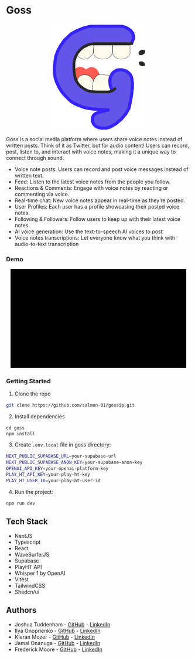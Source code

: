 # Goss

<p align="center">
  <img src="./public/goss-logo.svg" width="256" />
</p>

Goss is a social media platform where users share voice notes instead of written posts. Think of it as Twitter, but for audio content! Users can record, post, listen to, and interact with voice notes, making it a unique way to connect through sound.

- Voice note posts: Users can record and post voice messages instead of written text.
- Feed: Listen to the latest voice notes from the people you follow.
- Reactions & Comments: Engage with voice notes by reacting or commenting via voice.
- Real-time chat: New voice notes appear in real-time as they’re posted.
- User Profiles: Each user has a profile showcasing their posted voice notes.
- Following & Followers: Follow users to keep up with their latest voice notes.
- AI voice generation: Use the text-to-speech AI voices to post
- Voice notes transcriptions: Let everyone know what you think with audio-to-text transcription

### Demo

<p align="center">
  <img src="./public/gossgif1mb.gif" width="480" />
</p>

### Getting Started

1. Clone the repo

```sh
git clone https://github.com/salmon-01/gossip.git
```

2. Install dependencies

```
cd goss
npm install
```

3. Create `.env.local` file in goss directory:

```sh
NEXT_PUBLIC_SUPABASE_URL=your-supabase-url
NEXT_PUBLIC_SUPABASE_ANON_KEY=your-supabase-anon-key
OPENAI_API_KEY=your-openai-platform-key
PLAY_HT_API_KEY=your-play-ht-key
PLAY_HT_USER_ID=your-play-ht-user-id
```

4. Run the project:

```sh
npm run dev
```

## Tech Stack

- NextJS
- Typescript
- React
- WaveSurferJS
- Supabase
- PlayHT API
- Whisper 1 by OpenAI
- Vitest
- TailwindCSS
- Shadcn/ui

## Authors

- Joshua Tuddenham - [GitHub](https://github.com/joshuaisaact) - [LinkedIn](https://www.linkedin.com/in/joshuatuddenham/)
- Ilya Onoprienko - [GitHub](https://github.com/salmon-01) - [LinkedIn](https://www.linkedin.com/in/ilya-onoprienko/)
- Kieran Mozer - [GitHub](https://github.com/kmoze) - [LinkedIn](https://www.linkedin.com/in/kiermozer/)
- Jamal Onanuga - [GitHub](https://github.com/jamalona) - [LinkedIn](https://www.linkedin.com/in/jamal-onanuga/)
- Frederick Moore - [GitHub](https://github.com/Fred-A-M) - [LinkedIn](https://www.linkedin.com/in/frederic-moore/)
